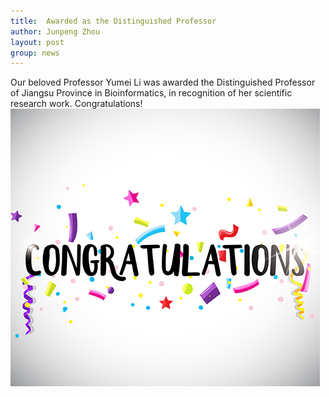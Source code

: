 ```yaml
---
title:  Awarded as the Distinguished Professor
author: Junpeng Zhou
layout: post
group: news
---
```

Our beloved Professor Yumei Li was awarded the Distinguished Professor of Jiangsu Province in Bioinformatics, in recognition of her scientific research work. Congratulations!
  <img src="/static/img/news/paper-congratulations.jpg" alt="Congratulations!" class="img-responsive">